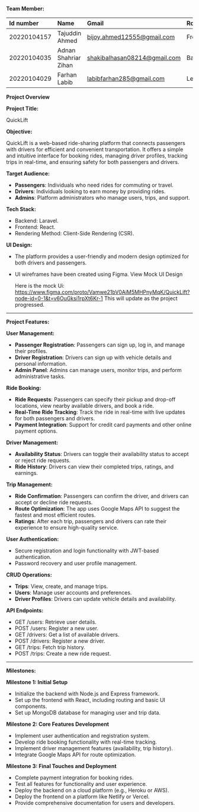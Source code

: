 **Team Member:**

|**Id number**|**Name**|**Gmail**|**Role**|
| :- | :- | :- | :- |
|20220104157|Tajuddin Ahmed|bijoy.ahmed12555@gmail.com|Frontend|
|20220104035|Adnan Shahriar Zihan|shakibalhasan08214@gmail.com|Backend|
|20220104029|Farhan Labib|labibfarhan285@gmail.com|Lead|

**Project Overview**

**Project Title:**

QuickLift

**Objective:**

QuickLift is a web-based ride-sharing platform that connects passengers with drivers for efficient and convenient transportation. It offers a simple and intuitive interface for booking rides, managing driver profiles, tracking trips in real-time, and ensuring safety for both passengers and drivers.

**Target Audience:**

- **Passengers**: Individuals who need rides for commuting or travel.
- **Drivers**: Individuals looking to earn money by providing rides.
- **Admins**: Platform administrators who manage users, trips, and support.

**Tech Stack:**

- Backend: Laravel.
- Frontend: React.
- Rendering Method: Client-Side Rendering (CSR).

**UI Design:**

- The platform provides a user-friendly and modern design optimized for both drivers and passengers.
- UI wireframes have been created using Figma. View Mock UI Design

  Here is the mock Ui:
  <https://www.figma.com/proto/Vamwe21bV0AiM5MHPnyMqK/QuickLift?node-id=0-1&t=v6OuGksi1rpXt6Kr-1>
  This will update as the project progressed.

-----
**Project Features:**

**User Management:**

- **Passenger Registration**: Passengers can sign up, log in, and manage their profiles.
- **Driver Registration**: Drivers can sign up with vehicle details and personal information.
- **Admin Panel**: Admins can manage users, monitor trips, and perform administrative tasks.

**Ride Booking:**

- **Ride Requests**: Passengers can specify their pickup and drop-off locations, view nearby available drivers, and book a ride.
- **Real-Time Ride Tracking**: Track the ride in real-time with live updates for both passengers and drivers.
- **Payment Integration**: Support for credit card payments and other online payment options.

**Driver Management:**

- **Availability Status**: Drivers can toggle their availability status to accept or reject ride requests.
- **Ride History**: Drivers can view their completed trips, ratings, and earnings.

**Trip Management:**

- **Ride Confirmation**: Passengers can confirm the driver, and drivers can accept or decline ride requests.
- **Route Optimization**: The app uses Google Maps API to suggest the fastest and most efficient routes.
- **Ratings**: After each trip, passengers and drivers can rate their experience to ensure high-quality service.

**User Authentication:**

- Secure registration and login functionality with JWT-based authentication.
- Password recovery and user profile management.

**CRUD Operations:**

- **Trips**: View, create, and manage trips.
- **Users**: Manage user accounts and preferences.
- **Driver Profiles**: Drivers can update vehicle details and availability.

**API Endpoints:**

- GET /users: Retrieve user details.
- POST /users: Register a new user.
- GET /drivers: Get a list of available drivers.
- POST /drivers: Register a new driver.
- GET /trips: Fetch trip history.
- POST /trips: Create a new ride request.
-----
**Milestones:**

**Milestone 1: Initial Setup**

- Initialize the backend with Node.js and Express framework.
- Set up the frontend with React, including routing and basic UI components.
- Set up MongoDB database for managing user and trip data.

**Milestone 2: Core Features Development**

- Implement user authentication and registration system.
- Develop ride booking functionality with real-time tracking.
- Implement driver management features (availability, trip history).
- Integrate Google Maps API for route optimization.

**Milestone 3: Final Touches and Deployment**

- Complete payment integration for booking rides.
- Test all features for functionality and user experience.
- Deploy the backend on a cloud platform (e.g., Heroku or AWS).
- Deploy the frontend on a platform like Netlify or Vercel.
- Provide comprehensive documentation for users and developers.

